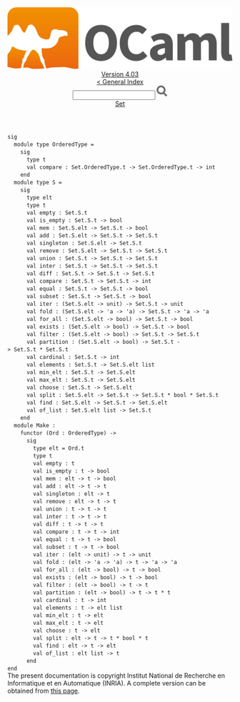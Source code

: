 <!-- ((! set title API !)) ((! set documentation !)) ((! set api !)) ((! set nobreadcrumb !)) -->
<div class="api"><header><nav class="toc brand"><a class="brand" href="https://ocaml.org/"><img src="colour-logo-gray.svg" class="svg" alt="OCaml"></a></nav><nav class="toc"><div class="toc_version"><a href="/docs" id="version-select">Version 4.03</a></div><a href="index.html">&lt; General Index</a><div class="api_search"><input type="text" name="apisearch" id="api_search" oninput="mySearch(false);" onkeypress="this.oninput();" onclick="this.oninput();" onpaste="this.oninput();">
<img src="search_icon.svg" alt="Search" class="svg" onclick="mySearch(false)"></div>
<div id="search_results"></div><div class="toc_title"><a href="Set.html">Set</a></div><ul></ul></nav></header>
<code class="code"><span class="keyword">sig</span>
&nbsp;&nbsp;<span class="keyword">module</span>&nbsp;<span class="keyword">type</span>&nbsp;<span class="constructor">OrderedType</span>&nbsp;=
&nbsp;&nbsp;&nbsp;&nbsp;<span class="keyword">sig</span>
&nbsp;&nbsp;&nbsp;&nbsp;&nbsp;&nbsp;<span class="keyword">type</span>&nbsp;t
&nbsp;&nbsp;&nbsp;&nbsp;&nbsp;&nbsp;<span class="keyword">val</span>&nbsp;compare&nbsp;:&nbsp;<span class="constructor">Set</span>.<span class="constructor">OrderedType</span>.t&nbsp;<span class="keywordsign">-&gt;</span>&nbsp;<span class="constructor">Set</span>.<span class="constructor">OrderedType</span>.t&nbsp;<span class="keywordsign">-&gt;</span>&nbsp;int
&nbsp;&nbsp;&nbsp;&nbsp;<span class="keyword">end</span>
&nbsp;&nbsp;<span class="keyword">module</span>&nbsp;<span class="keyword">type</span>&nbsp;<span class="constructor">S</span>&nbsp;=
&nbsp;&nbsp;&nbsp;&nbsp;<span class="keyword">sig</span>
&nbsp;&nbsp;&nbsp;&nbsp;&nbsp;&nbsp;<span class="keyword">type</span>&nbsp;elt
&nbsp;&nbsp;&nbsp;&nbsp;&nbsp;&nbsp;<span class="keyword">type</span>&nbsp;t
&nbsp;&nbsp;&nbsp;&nbsp;&nbsp;&nbsp;<span class="keyword">val</span>&nbsp;empty&nbsp;:&nbsp;<span class="constructor">Set</span>.<span class="constructor">S</span>.t
&nbsp;&nbsp;&nbsp;&nbsp;&nbsp;&nbsp;<span class="keyword">val</span>&nbsp;is_empty&nbsp;:&nbsp;<span class="constructor">Set</span>.<span class="constructor">S</span>.t&nbsp;<span class="keywordsign">-&gt;</span>&nbsp;bool
&nbsp;&nbsp;&nbsp;&nbsp;&nbsp;&nbsp;<span class="keyword">val</span>&nbsp;mem&nbsp;:&nbsp;<span class="constructor">Set</span>.<span class="constructor">S</span>.elt&nbsp;<span class="keywordsign">-&gt;</span>&nbsp;<span class="constructor">Set</span>.<span class="constructor">S</span>.t&nbsp;<span class="keywordsign">-&gt;</span>&nbsp;bool
&nbsp;&nbsp;&nbsp;&nbsp;&nbsp;&nbsp;<span class="keyword">val</span>&nbsp;add&nbsp;:&nbsp;<span class="constructor">Set</span>.<span class="constructor">S</span>.elt&nbsp;<span class="keywordsign">-&gt;</span>&nbsp;<span class="constructor">Set</span>.<span class="constructor">S</span>.t&nbsp;<span class="keywordsign">-&gt;</span>&nbsp;<span class="constructor">Set</span>.<span class="constructor">S</span>.t
&nbsp;&nbsp;&nbsp;&nbsp;&nbsp;&nbsp;<span class="keyword">val</span>&nbsp;singleton&nbsp;:&nbsp;<span class="constructor">Set</span>.<span class="constructor">S</span>.elt&nbsp;<span class="keywordsign">-&gt;</span>&nbsp;<span class="constructor">Set</span>.<span class="constructor">S</span>.t
&nbsp;&nbsp;&nbsp;&nbsp;&nbsp;&nbsp;<span class="keyword">val</span>&nbsp;remove&nbsp;:&nbsp;<span class="constructor">Set</span>.<span class="constructor">S</span>.elt&nbsp;<span class="keywordsign">-&gt;</span>&nbsp;<span class="constructor">Set</span>.<span class="constructor">S</span>.t&nbsp;<span class="keywordsign">-&gt;</span>&nbsp;<span class="constructor">Set</span>.<span class="constructor">S</span>.t
&nbsp;&nbsp;&nbsp;&nbsp;&nbsp;&nbsp;<span class="keyword">val</span>&nbsp;union&nbsp;:&nbsp;<span class="constructor">Set</span>.<span class="constructor">S</span>.t&nbsp;<span class="keywordsign">-&gt;</span>&nbsp;<span class="constructor">Set</span>.<span class="constructor">S</span>.t&nbsp;<span class="keywordsign">-&gt;</span>&nbsp;<span class="constructor">Set</span>.<span class="constructor">S</span>.t
&nbsp;&nbsp;&nbsp;&nbsp;&nbsp;&nbsp;<span class="keyword">val</span>&nbsp;inter&nbsp;:&nbsp;<span class="constructor">Set</span>.<span class="constructor">S</span>.t&nbsp;<span class="keywordsign">-&gt;</span>&nbsp;<span class="constructor">Set</span>.<span class="constructor">S</span>.t&nbsp;<span class="keywordsign">-&gt;</span>&nbsp;<span class="constructor">Set</span>.<span class="constructor">S</span>.t
&nbsp;&nbsp;&nbsp;&nbsp;&nbsp;&nbsp;<span class="keyword">val</span>&nbsp;diff&nbsp;:&nbsp;<span class="constructor">Set</span>.<span class="constructor">S</span>.t&nbsp;<span class="keywordsign">-&gt;</span>&nbsp;<span class="constructor">Set</span>.<span class="constructor">S</span>.t&nbsp;<span class="keywordsign">-&gt;</span>&nbsp;<span class="constructor">Set</span>.<span class="constructor">S</span>.t
&nbsp;&nbsp;&nbsp;&nbsp;&nbsp;&nbsp;<span class="keyword">val</span>&nbsp;compare&nbsp;:&nbsp;<span class="constructor">Set</span>.<span class="constructor">S</span>.t&nbsp;<span class="keywordsign">-&gt;</span>&nbsp;<span class="constructor">Set</span>.<span class="constructor">S</span>.t&nbsp;<span class="keywordsign">-&gt;</span>&nbsp;int
&nbsp;&nbsp;&nbsp;&nbsp;&nbsp;&nbsp;<span class="keyword">val</span>&nbsp;equal&nbsp;:&nbsp;<span class="constructor">Set</span>.<span class="constructor">S</span>.t&nbsp;<span class="keywordsign">-&gt;</span>&nbsp;<span class="constructor">Set</span>.<span class="constructor">S</span>.t&nbsp;<span class="keywordsign">-&gt;</span>&nbsp;bool
&nbsp;&nbsp;&nbsp;&nbsp;&nbsp;&nbsp;<span class="keyword">val</span>&nbsp;subset&nbsp;:&nbsp;<span class="constructor">Set</span>.<span class="constructor">S</span>.t&nbsp;<span class="keywordsign">-&gt;</span>&nbsp;<span class="constructor">Set</span>.<span class="constructor">S</span>.t&nbsp;<span class="keywordsign">-&gt;</span>&nbsp;bool
&nbsp;&nbsp;&nbsp;&nbsp;&nbsp;&nbsp;<span class="keyword">val</span>&nbsp;iter&nbsp;:&nbsp;(<span class="constructor">Set</span>.<span class="constructor">S</span>.elt&nbsp;<span class="keywordsign">-&gt;</span>&nbsp;unit)&nbsp;<span class="keywordsign">-&gt;</span>&nbsp;<span class="constructor">Set</span>.<span class="constructor">S</span>.t&nbsp;<span class="keywordsign">-&gt;</span>&nbsp;unit
&nbsp;&nbsp;&nbsp;&nbsp;&nbsp;&nbsp;<span class="keyword">val</span>&nbsp;fold&nbsp;:&nbsp;(<span class="constructor">Set</span>.<span class="constructor">S</span>.elt&nbsp;<span class="keywordsign">-&gt;</span>&nbsp;<span class="keywordsign">'</span>a&nbsp;<span class="keywordsign">-&gt;</span>&nbsp;<span class="keywordsign">'</span>a)&nbsp;<span class="keywordsign">-&gt;</span>&nbsp;<span class="constructor">Set</span>.<span class="constructor">S</span>.t&nbsp;<span class="keywordsign">-&gt;</span>&nbsp;<span class="keywordsign">'</span>a&nbsp;<span class="keywordsign">-&gt;</span>&nbsp;<span class="keywordsign">'</span>a
&nbsp;&nbsp;&nbsp;&nbsp;&nbsp;&nbsp;<span class="keyword">val</span>&nbsp;for_all&nbsp;:&nbsp;(<span class="constructor">Set</span>.<span class="constructor">S</span>.elt&nbsp;<span class="keywordsign">-&gt;</span>&nbsp;bool)&nbsp;<span class="keywordsign">-&gt;</span>&nbsp;<span class="constructor">Set</span>.<span class="constructor">S</span>.t&nbsp;<span class="keywordsign">-&gt;</span>&nbsp;bool
&nbsp;&nbsp;&nbsp;&nbsp;&nbsp;&nbsp;<span class="keyword">val</span>&nbsp;exists&nbsp;:&nbsp;(<span class="constructor">Set</span>.<span class="constructor">S</span>.elt&nbsp;<span class="keywordsign">-&gt;</span>&nbsp;bool)&nbsp;<span class="keywordsign">-&gt;</span>&nbsp;<span class="constructor">Set</span>.<span class="constructor">S</span>.t&nbsp;<span class="keywordsign">-&gt;</span>&nbsp;bool
&nbsp;&nbsp;&nbsp;&nbsp;&nbsp;&nbsp;<span class="keyword">val</span>&nbsp;filter&nbsp;:&nbsp;(<span class="constructor">Set</span>.<span class="constructor">S</span>.elt&nbsp;<span class="keywordsign">-&gt;</span>&nbsp;bool)&nbsp;<span class="keywordsign">-&gt;</span>&nbsp;<span class="constructor">Set</span>.<span class="constructor">S</span>.t&nbsp;<span class="keywordsign">-&gt;</span>&nbsp;<span class="constructor">Set</span>.<span class="constructor">S</span>.t
&nbsp;&nbsp;&nbsp;&nbsp;&nbsp;&nbsp;<span class="keyword">val</span>&nbsp;partition&nbsp;:&nbsp;(<span class="constructor">Set</span>.<span class="constructor">S</span>.elt&nbsp;<span class="keywordsign">-&gt;</span>&nbsp;bool)&nbsp;<span class="keywordsign">-&gt;</span>&nbsp;<span class="constructor">Set</span>.<span class="constructor">S</span>.t&nbsp;<span class="keywordsign">-&gt;</span>&nbsp;<span class="constructor">Set</span>.<span class="constructor">S</span>.t&nbsp;*&nbsp;<span class="constructor">Set</span>.<span class="constructor">S</span>.t
&nbsp;&nbsp;&nbsp;&nbsp;&nbsp;&nbsp;<span class="keyword">val</span>&nbsp;cardinal&nbsp;:&nbsp;<span class="constructor">Set</span>.<span class="constructor">S</span>.t&nbsp;<span class="keywordsign">-&gt;</span>&nbsp;int
&nbsp;&nbsp;&nbsp;&nbsp;&nbsp;&nbsp;<span class="keyword">val</span>&nbsp;elements&nbsp;:&nbsp;<span class="constructor">Set</span>.<span class="constructor">S</span>.t&nbsp;<span class="keywordsign">-&gt;</span>&nbsp;<span class="constructor">Set</span>.<span class="constructor">S</span>.elt&nbsp;list
&nbsp;&nbsp;&nbsp;&nbsp;&nbsp;&nbsp;<span class="keyword">val</span>&nbsp;min_elt&nbsp;:&nbsp;<span class="constructor">Set</span>.<span class="constructor">S</span>.t&nbsp;<span class="keywordsign">-&gt;</span>&nbsp;<span class="constructor">Set</span>.<span class="constructor">S</span>.elt
&nbsp;&nbsp;&nbsp;&nbsp;&nbsp;&nbsp;<span class="keyword">val</span>&nbsp;max_elt&nbsp;:&nbsp;<span class="constructor">Set</span>.<span class="constructor">S</span>.t&nbsp;<span class="keywordsign">-&gt;</span>&nbsp;<span class="constructor">Set</span>.<span class="constructor">S</span>.elt
&nbsp;&nbsp;&nbsp;&nbsp;&nbsp;&nbsp;<span class="keyword">val</span>&nbsp;choose&nbsp;:&nbsp;<span class="constructor">Set</span>.<span class="constructor">S</span>.t&nbsp;<span class="keywordsign">-&gt;</span>&nbsp;<span class="constructor">Set</span>.<span class="constructor">S</span>.elt
&nbsp;&nbsp;&nbsp;&nbsp;&nbsp;&nbsp;<span class="keyword">val</span>&nbsp;split&nbsp;:&nbsp;<span class="constructor">Set</span>.<span class="constructor">S</span>.elt&nbsp;<span class="keywordsign">-&gt;</span>&nbsp;<span class="constructor">Set</span>.<span class="constructor">S</span>.t&nbsp;<span class="keywordsign">-&gt;</span>&nbsp;<span class="constructor">Set</span>.<span class="constructor">S</span>.t&nbsp;*&nbsp;bool&nbsp;*&nbsp;<span class="constructor">Set</span>.<span class="constructor">S</span>.t
&nbsp;&nbsp;&nbsp;&nbsp;&nbsp;&nbsp;<span class="keyword">val</span>&nbsp;find&nbsp;:&nbsp;<span class="constructor">Set</span>.<span class="constructor">S</span>.elt&nbsp;<span class="keywordsign">-&gt;</span>&nbsp;<span class="constructor">Set</span>.<span class="constructor">S</span>.t&nbsp;<span class="keywordsign">-&gt;</span>&nbsp;<span class="constructor">Set</span>.<span class="constructor">S</span>.elt
&nbsp;&nbsp;&nbsp;&nbsp;&nbsp;&nbsp;<span class="keyword">val</span>&nbsp;of_list&nbsp;:&nbsp;<span class="constructor">Set</span>.<span class="constructor">S</span>.elt&nbsp;list&nbsp;<span class="keywordsign">-&gt;</span>&nbsp;<span class="constructor">Set</span>.<span class="constructor">S</span>.t
&nbsp;&nbsp;&nbsp;&nbsp;<span class="keyword">end</span>
&nbsp;&nbsp;<span class="keyword">module</span>&nbsp;<span class="constructor">Make</span>&nbsp;:
&nbsp;&nbsp;&nbsp;&nbsp;<span class="keyword">functor</span>&nbsp;(<span class="constructor">Ord</span>&nbsp;:&nbsp;<span class="constructor">OrderedType</span>)&nbsp;<span class="keywordsign">-&gt;</span>
&nbsp;&nbsp;&nbsp;&nbsp;&nbsp;&nbsp;<span class="keyword">sig</span>
&nbsp;&nbsp;&nbsp;&nbsp;&nbsp;&nbsp;&nbsp;&nbsp;<span class="keyword">type</span>&nbsp;elt&nbsp;=&nbsp;<span class="constructor">Ord</span>.t
&nbsp;&nbsp;&nbsp;&nbsp;&nbsp;&nbsp;&nbsp;&nbsp;<span class="keyword">type</span>&nbsp;t
&nbsp;&nbsp;&nbsp;&nbsp;&nbsp;&nbsp;&nbsp;&nbsp;<span class="keyword">val</span>&nbsp;empty&nbsp;:&nbsp;t
&nbsp;&nbsp;&nbsp;&nbsp;&nbsp;&nbsp;&nbsp;&nbsp;<span class="keyword">val</span>&nbsp;is_empty&nbsp;:&nbsp;t&nbsp;<span class="keywordsign">-&gt;</span>&nbsp;bool
&nbsp;&nbsp;&nbsp;&nbsp;&nbsp;&nbsp;&nbsp;&nbsp;<span class="keyword">val</span>&nbsp;mem&nbsp;:&nbsp;elt&nbsp;<span class="keywordsign">-&gt;</span>&nbsp;t&nbsp;<span class="keywordsign">-&gt;</span>&nbsp;bool
&nbsp;&nbsp;&nbsp;&nbsp;&nbsp;&nbsp;&nbsp;&nbsp;<span class="keyword">val</span>&nbsp;add&nbsp;:&nbsp;elt&nbsp;<span class="keywordsign">-&gt;</span>&nbsp;t&nbsp;<span class="keywordsign">-&gt;</span>&nbsp;t
&nbsp;&nbsp;&nbsp;&nbsp;&nbsp;&nbsp;&nbsp;&nbsp;<span class="keyword">val</span>&nbsp;singleton&nbsp;:&nbsp;elt&nbsp;<span class="keywordsign">-&gt;</span>&nbsp;t
&nbsp;&nbsp;&nbsp;&nbsp;&nbsp;&nbsp;&nbsp;&nbsp;<span class="keyword">val</span>&nbsp;remove&nbsp;:&nbsp;elt&nbsp;<span class="keywordsign">-&gt;</span>&nbsp;t&nbsp;<span class="keywordsign">-&gt;</span>&nbsp;t
&nbsp;&nbsp;&nbsp;&nbsp;&nbsp;&nbsp;&nbsp;&nbsp;<span class="keyword">val</span>&nbsp;union&nbsp;:&nbsp;t&nbsp;<span class="keywordsign">-&gt;</span>&nbsp;t&nbsp;<span class="keywordsign">-&gt;</span>&nbsp;t
&nbsp;&nbsp;&nbsp;&nbsp;&nbsp;&nbsp;&nbsp;&nbsp;<span class="keyword">val</span>&nbsp;inter&nbsp;:&nbsp;t&nbsp;<span class="keywordsign">-&gt;</span>&nbsp;t&nbsp;<span class="keywordsign">-&gt;</span>&nbsp;t
&nbsp;&nbsp;&nbsp;&nbsp;&nbsp;&nbsp;&nbsp;&nbsp;<span class="keyword">val</span>&nbsp;diff&nbsp;:&nbsp;t&nbsp;<span class="keywordsign">-&gt;</span>&nbsp;t&nbsp;<span class="keywordsign">-&gt;</span>&nbsp;t
&nbsp;&nbsp;&nbsp;&nbsp;&nbsp;&nbsp;&nbsp;&nbsp;<span class="keyword">val</span>&nbsp;compare&nbsp;:&nbsp;t&nbsp;<span class="keywordsign">-&gt;</span>&nbsp;t&nbsp;<span class="keywordsign">-&gt;</span>&nbsp;int
&nbsp;&nbsp;&nbsp;&nbsp;&nbsp;&nbsp;&nbsp;&nbsp;<span class="keyword">val</span>&nbsp;equal&nbsp;:&nbsp;t&nbsp;<span class="keywordsign">-&gt;</span>&nbsp;t&nbsp;<span class="keywordsign">-&gt;</span>&nbsp;bool
&nbsp;&nbsp;&nbsp;&nbsp;&nbsp;&nbsp;&nbsp;&nbsp;<span class="keyword">val</span>&nbsp;subset&nbsp;:&nbsp;t&nbsp;<span class="keywordsign">-&gt;</span>&nbsp;t&nbsp;<span class="keywordsign">-&gt;</span>&nbsp;bool
&nbsp;&nbsp;&nbsp;&nbsp;&nbsp;&nbsp;&nbsp;&nbsp;<span class="keyword">val</span>&nbsp;iter&nbsp;:&nbsp;(elt&nbsp;<span class="keywordsign">-&gt;</span>&nbsp;unit)&nbsp;<span class="keywordsign">-&gt;</span>&nbsp;t&nbsp;<span class="keywordsign">-&gt;</span>&nbsp;unit
&nbsp;&nbsp;&nbsp;&nbsp;&nbsp;&nbsp;&nbsp;&nbsp;<span class="keyword">val</span>&nbsp;fold&nbsp;:&nbsp;(elt&nbsp;<span class="keywordsign">-&gt;</span>&nbsp;<span class="keywordsign">'</span>a&nbsp;<span class="keywordsign">-&gt;</span>&nbsp;<span class="keywordsign">'</span>a)&nbsp;<span class="keywordsign">-&gt;</span>&nbsp;t&nbsp;<span class="keywordsign">-&gt;</span>&nbsp;<span class="keywordsign">'</span>a&nbsp;<span class="keywordsign">-&gt;</span>&nbsp;<span class="keywordsign">'</span>a
&nbsp;&nbsp;&nbsp;&nbsp;&nbsp;&nbsp;&nbsp;&nbsp;<span class="keyword">val</span>&nbsp;for_all&nbsp;:&nbsp;(elt&nbsp;<span class="keywordsign">-&gt;</span>&nbsp;bool)&nbsp;<span class="keywordsign">-&gt;</span>&nbsp;t&nbsp;<span class="keywordsign">-&gt;</span>&nbsp;bool
&nbsp;&nbsp;&nbsp;&nbsp;&nbsp;&nbsp;&nbsp;&nbsp;<span class="keyword">val</span>&nbsp;exists&nbsp;:&nbsp;(elt&nbsp;<span class="keywordsign">-&gt;</span>&nbsp;bool)&nbsp;<span class="keywordsign">-&gt;</span>&nbsp;t&nbsp;<span class="keywordsign">-&gt;</span>&nbsp;bool
&nbsp;&nbsp;&nbsp;&nbsp;&nbsp;&nbsp;&nbsp;&nbsp;<span class="keyword">val</span>&nbsp;filter&nbsp;:&nbsp;(elt&nbsp;<span class="keywordsign">-&gt;</span>&nbsp;bool)&nbsp;<span class="keywordsign">-&gt;</span>&nbsp;t&nbsp;<span class="keywordsign">-&gt;</span>&nbsp;t
&nbsp;&nbsp;&nbsp;&nbsp;&nbsp;&nbsp;&nbsp;&nbsp;<span class="keyword">val</span>&nbsp;partition&nbsp;:&nbsp;(elt&nbsp;<span class="keywordsign">-&gt;</span>&nbsp;bool)&nbsp;<span class="keywordsign">-&gt;</span>&nbsp;t&nbsp;<span class="keywordsign">-&gt;</span>&nbsp;t&nbsp;*&nbsp;t
&nbsp;&nbsp;&nbsp;&nbsp;&nbsp;&nbsp;&nbsp;&nbsp;<span class="keyword">val</span>&nbsp;cardinal&nbsp;:&nbsp;t&nbsp;<span class="keywordsign">-&gt;</span>&nbsp;int
&nbsp;&nbsp;&nbsp;&nbsp;&nbsp;&nbsp;&nbsp;&nbsp;<span class="keyword">val</span>&nbsp;elements&nbsp;:&nbsp;t&nbsp;<span class="keywordsign">-&gt;</span>&nbsp;elt&nbsp;list
&nbsp;&nbsp;&nbsp;&nbsp;&nbsp;&nbsp;&nbsp;&nbsp;<span class="keyword">val</span>&nbsp;min_elt&nbsp;:&nbsp;t&nbsp;<span class="keywordsign">-&gt;</span>&nbsp;elt
&nbsp;&nbsp;&nbsp;&nbsp;&nbsp;&nbsp;&nbsp;&nbsp;<span class="keyword">val</span>&nbsp;max_elt&nbsp;:&nbsp;t&nbsp;<span class="keywordsign">-&gt;</span>&nbsp;elt
&nbsp;&nbsp;&nbsp;&nbsp;&nbsp;&nbsp;&nbsp;&nbsp;<span class="keyword">val</span>&nbsp;choose&nbsp;:&nbsp;t&nbsp;<span class="keywordsign">-&gt;</span>&nbsp;elt
&nbsp;&nbsp;&nbsp;&nbsp;&nbsp;&nbsp;&nbsp;&nbsp;<span class="keyword">val</span>&nbsp;split&nbsp;:&nbsp;elt&nbsp;<span class="keywordsign">-&gt;</span>&nbsp;t&nbsp;<span class="keywordsign">-&gt;</span>&nbsp;t&nbsp;*&nbsp;bool&nbsp;*&nbsp;t
&nbsp;&nbsp;&nbsp;&nbsp;&nbsp;&nbsp;&nbsp;&nbsp;<span class="keyword">val</span>&nbsp;find&nbsp;:&nbsp;elt&nbsp;<span class="keywordsign">-&gt;</span>&nbsp;t&nbsp;<span class="keywordsign">-&gt;</span>&nbsp;elt
&nbsp;&nbsp;&nbsp;&nbsp;&nbsp;&nbsp;&nbsp;&nbsp;<span class="keyword">val</span>&nbsp;of_list&nbsp;:&nbsp;elt&nbsp;list&nbsp;<span class="keywordsign">-&gt;</span>&nbsp;t
&nbsp;&nbsp;&nbsp;&nbsp;&nbsp;&nbsp;<span class="keyword">end</span>
<span class="keyword">end</span></code><div class="copyright">The present documentation is copyright Institut National de Recherche en Informatique et en Automatique (INRIA). A complete version can be obtained from <a href="http://caml.inria.fr/pub/docs/manual-ocaml/">this page</a>.</div></div>